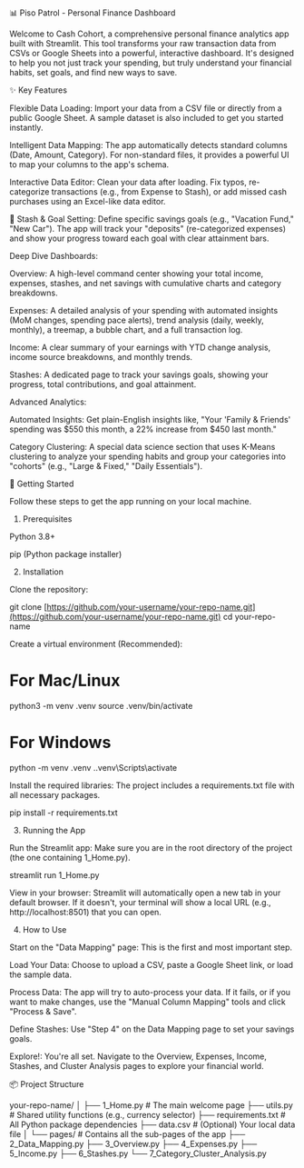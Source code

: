 📊 Piso Patrol - Personal Finance Dashboard

Welcome to Cash Cohort, a comprehensive personal finance analytics app built with Streamlit. This tool transforms your raw transaction data from CSVs or Google Sheets into a powerful, interactive dashboard. It's designed to help you not just track your spending, but truly understand your financial habits, set goals, and find new ways to save.

✨ Key Features

Flexible Data Loading: Import your data from a CSV file or directly from a public Google Sheet. A sample dataset is also included to get you started instantly.

Intelligent Data Mapping: The app automatically detects standard columns (Date, Amount, Category). For non-standard files, it provides a powerful UI to map your columns to the app's schema.

Interactive Data Editor: Clean your data after loading. Fix typos, re-categorize transactions (e.g., from Expense to Stash), or add missed cash purchases using an Excel-like data editor.

🏦 Stash & Goal Setting: Define specific savings goals (e.g., "Vacation Fund," "New Car"). The app will track your "deposits" (re-categorized expenses) and show your progress toward each goal with clear attainment bars.

Deep Dive Dashboards:

Overview: A high-level command center showing your total income, expenses, stashes, and net savings with cumulative charts and category breakdowns.

Expenses: A detailed analysis of your spending with automated insights (MoM changes, spending pace alerts), trend analysis (daily, weekly, monthly), a treemap, a bubble chart, and a full transaction log.

Income: A clear summary of your earnings with YTD change analysis, income source breakdowns, and monthly trends.

Stashes: A dedicated page to track your savings goals, showing your progress, total contributions, and goal attainment.

Advanced Analytics:

Automated Insights: Get plain-English insights like, "Your 'Family & Friends' spending was $550 this month, a 22% increase from $450 last month."

Category Clustering: A special data science section that uses K-Means clustering to analyze your spending habits and group your categories into "cohorts" (e.g., "Large & Fixed," "Daily Essentials").

🚀 Getting Started

Follow these steps to get the app running on your local machine.

1. Prerequisites

Python 3.8+

pip (Python package installer)

2. Installation

Clone the repository:

git clone [https://github.com/your-username/your-repo-name.git](https://github.com/your-username/your-repo-name.git)
cd your-repo-name



Create a virtual environment (Recommended):

# For Mac/Linux
python3 -m venv .venv
source .venv/bin/activate

# For Windows
python -m venv .venv
.\.venv\Scripts\activate



Install the required libraries:
The project includes a requirements.txt file with all necessary packages.

pip install -r requirements.txt



3. Running the App

Run the Streamlit app:
Make sure you are in the root directory of the project (the one containing 1_Home.py).

streamlit run 1_Home.py



View in your browser:
Streamlit will automatically open a new tab in your default browser. If it doesn't, your terminal will show a local URL (e.g., http://localhost:8501) that you can open.

4. How to Use

Start on the "Data Mapping" page: This is the first and most important step.

Load Your Data: Choose to upload a CSV, paste a Google Sheet link, or load the sample data.

Process Data: The app will try to auto-process your data. If it fails, or if you want to make changes, use the "Manual Column Mapping" tools and click "Process & Save".

Define Stashes: Use "Step 4" on the Data Mapping page to set your savings goals.

Explore!: You're all set. Navigate to the Overview, Expenses, Income, Stashes, and Cluster Analysis pages to explore your financial world.

📦 Project Structure

your-repo-name/
│
├── 1_Home.py             # The main welcome page
├── utils.py              # Shared utility functions (e.g., currency selector)
├── requirements.txt      # All Python package dependencies
├── data.csv              # (Optional) Your local data file
│
└── pages/                # Contains all the sub-pages of the app
    ├── 2_Data_Mapping.py
    ├── 3_Overview.py
    ├── 4_Expenses.py
    ├── 5_Income.py
    ├── 6_Stashes.py
    └── 7_Category_Cluster_Analysis.py

